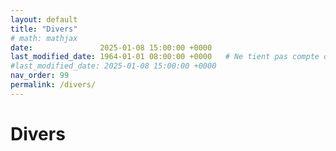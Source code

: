 ```yaml
---
layout: default
title: "Divers"
# math: mathjax
date:               2025-01-08 15:00:00 +0000
last_modified_date: 1964-01-01 08:00:00 +0000   # Ne tient pas compte de cette page dans les pages récemment mises à jour
#last_modified_date: 2025-01-08 15:00:00 +0000
nav_order: 99
permalink: /divers/
---
```


# Divers

